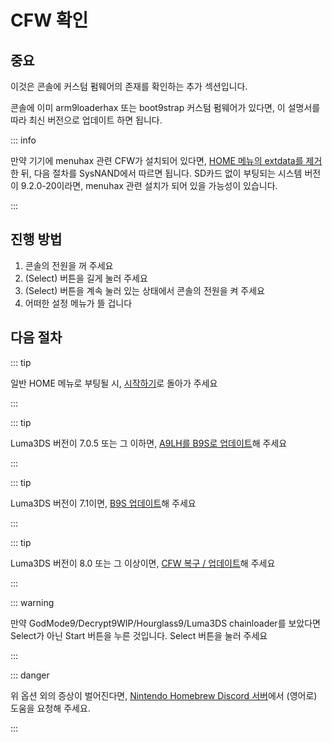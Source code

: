 # CFW 확인

## 중요

이것은 콘솔에 커스텀 펌웨어의 존재를 확인하는 추가 섹션입니다.

콘솔에 이미 arm9loaderhax 또는 boot9strap 커스텀 펌웨어가 있다면, 이 설명서를 따라 최신 버전으로 업데이트 하면 됩니다.

::: info

만약 기기에 menuhax 관련 CFW가 설치되어 있다면, [HOME 메뉴의 extdata를 제거](troubleshooting-post-install)한 뒤, 다음 절차를 SysNAND에서 따르면 됩니다. SD카드 없이 부팅되는 시스템 버전이 9.2.0-20이라면, menuhax 관련 설치가 되어 있을 가능성이 있습니다.

:::

## 진행 방법

1. 콘솔의 전원을 꺼 주세요
2. (Select) 버튼을 길게 눌러 주세요
3. (Select) 버튼을 계속 눌러 있는 상태에서 콘솔의 전원을 켜 주세요
4. 어떠한 설정 메뉴가 뜰 겁니다

## 다음 절차

::: tip

일반 HOME 메뉴로 부팅될 시, [시작하기](get-started)로 돌아가 주세요

:::

::: tip

Luma3DS 버전이 7.0.5 또는 그 이하면, [A9LH를 B9S로 업데이트](a9lh-to-b9s)해 주세요

:::

::: tip

Luma3DS 버전이 7.1이면, [B9S 업데이트](updating-b9s)해 주세요

:::

::: tip

Luma3DS 버전이 8.0 또는 그 이상이면, [CFW 복구 / 업데이트](restoring-updating-cfw)해 주세요

:::

::: warning

만약 GodMode9/Decrypt9WIP/Hourglass9/Luma3DS chainloader를 보았다면 Select가 아닌 Start 버튼을 누른 것입니다. Select 버튼을 눌러 주세요

:::

::: danger

위 옵션 외의 증상이 벌어진다면, [Nintendo Homebrew Discord 서버](https://discord.gg/MWxPgEp)에서 (영어로) 도움을 요청해 주세요.

:::
